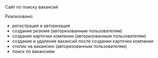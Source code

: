 Сайт по поиску вакансий

Реализовано:
- регистрация и авторизация
- создание резюме (авторизованным пользователям)
- создание карточки компании (авторизованным пользователям)
- создание и удаление вакансий после создании карточки компании
- отклик на вакансию (авторизованным пользователям)
- поиск по вакансиям
